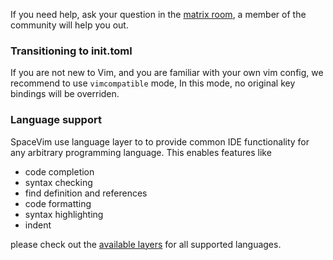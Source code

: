 If you need help, ask your question in the [matrix room](https://chat.mozilla.org/#/room/#spacevim:matrix.org),
a member of the community will help you out.

### Transitioning to init.toml

If you are not new to Vim, and you are familiar with your own vim
config, we recommend to use `vimcompatible` mode, In this mode, no
original key bindings will be overriden.

### Language support

SpaceVim use language layer to to provide common IDE functionality for
any arbitrary programming language. This enables features like

- code completion
- syntax checking
- find definition and references
- code formatting
- syntax highlighting
- indent

please check out the [available layers](https://spacevim.org/layers/) for all supported languages.
